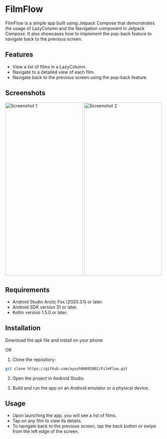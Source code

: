 # FilmFlow

FilmFlow is a simple app built using Jetpack Compose that demonstrates the usage of LazyColumn and the Navigation component in Jetpack Compose. It also showcases how to implement the pop-back feature to navigate back to the previous screen.

## Features

- View a list of films in a LazyColumn.
- Navigate to a detailed view of each film.
- Navigate back to the previous screen using the pop-back feature.

## Screenshots

<img src="https://github.com/ayush06092002/FilmFlow/assets/22142132/525f4d0b-a2a4-466e-a8ac-d7e41fd52668" alt="Screenshot 1" width="250" height="555.56" />
<img src="https://github.com/ayush06092002/FilmFlow/assets/22142132/d8c7492b-d48d-4f94-b4dd-5a33235384bd" alt="Screenshot 2" width="250" height="555.56" />


## Requirements

- Android Studio Arctic Fox (2020.3.1) or later.
- Android SDK version 31 or later.
- Kotlin version 1.5.0 or later.

## Installation

Download the apk file and install on your phone

OR

1. Clone the repository:

```bash
git clone https://github.com/ayush06092002/FilmFlow.git
```
2. Open the project in Android Studio.

3. Build and run the app on an Android emulator or a physical device.

## Usage

- Upon launching the app, you will see a list of films.
- Tap on any film to view its details.
- To navigate back to the previous screen, tap the back button or swipe from the left edge of the screen.


